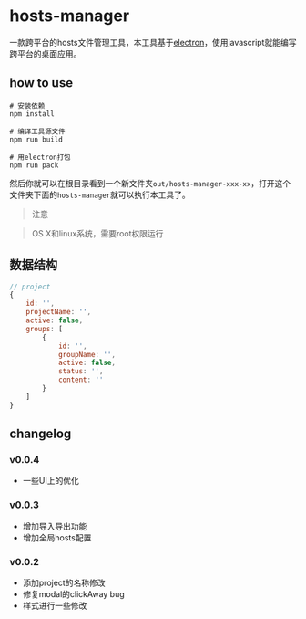 # hosts-manager

一款跨平台的hosts文件管理工具，本工具基于[electron](http://electron.atom.io/)，使用javascript就能编写跨平台的桌面应用。

## how to use

```shell
# 安装依赖
npm install

# 编译工具源文件
npm run build

# 用electron打包
npm run pack
```

然后你就可以在根目录看到一个新文件夹`out/hosts-manager-xxx-xx`，打开这个文件夹下面的`hosts-manager`就可以执行本工具了。

> 注意

> OS X和linux系统，需要root权限运行

## 数据结构

```js
// project
{
    id: '',
    projectName: '',
    active: false,
    groups: [
        {
            id: '',
            groupName: '',
            active: false,
            status: '',
            content: ''
        }
    ]
}
```

## changelog

### v0.0.4
* 一些UI上的优化

### v0.0.3

* 增加导入导出功能
* 增加全局hosts配置

### v0.0.2

* 添加project的名称修改
* 修复modal的clickAway bug
* 样式进行一些修改